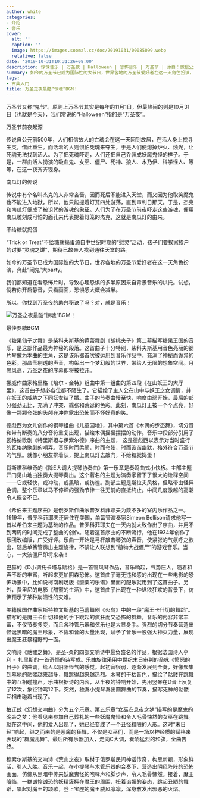 ```yaml
---
author: white
categories:
- 介绍
- 音乐
cover:
  alt: ''
  caption: ''
  image: https://images.soomal.cc/doc/20191031/00085099.webp
  relative: false
date: '2019-10-31T10:31:26+08:00'
description: 惊悚音乐 | 万圣夜 | Halloween | 恐怖音乐 | 万圣节 | 源自：微信公众号-音乐之友 | 版权：转载 |  平均/总评分：00.00/0
summary: 如今的万圣节已成为国际性的大节日，世界各地的万圣节爱好者在这一天角色扮演，奔赴“闹鬼”大party。我们都知道在看恐怖片时，导致心理恐惧的多半原因来自背景音乐的烘托。试想，倘若你开启静音，只看画面，恐惧感大概会减半。所以，你找到万圣夜的助兴秘诀了吗？对，就是音乐！
tags:
- 古典入门
title: 万圣之夜最酷“惊魂”BGM！
---
```


万圣节又称“鬼节”。原则上万圣节其实是每年的11月1日，但最热闹的则是10月31日（也就是今天），我们常说的“Halloween”指的是“万圣夜”。

万圣节前夜起源

传说自公元前500年，人们相信故人的亡魂会在这一天回到故居，在活人身上找寻生灵，借此重生。而活着的人则惧怕死魂来夺生，于是人们便熄掉炉火、烛光，让死魂无法找到活人。为了把死魂吓走，人们还把自己乔装成妖魔鬼怪的样子。于是，一群由活人扮演的吸血鬼、女巫、僵尸、死神、狼人、木乃伊、科学怪人、等等，在这一夜齐齐现身。

南瓜灯的传说

传说中有个名叫杰克的人非常吝啬，因而死后不能进入天堂，而又因为他取笑魔鬼也不能进入地狱，所以，他只能提着灯笼四处游荡，直到审判日那天。于是，杰克和南瓜灯便成了被诅咒的游魂的象征。人们为了在万圣节前夜吓走这些游魂，便用南瓜雕刻成可怕的面孔来代表提着灯笼的杰克，这就是南瓜灯的由来。

不给糖就捣蛋

“Trick or Treat”不给糖就捣蛋源自中世纪时期的“慰灵”活动，孩子们要挨家挨户的讨要“灵魂之饼”，期待已故亲人找到通往天堂的路。

如今的万圣节已成为国际性的大节日，世界各地的万圣节爱好者在这一天角色扮演，奔赴“闹鬼”大party。

我们都知道在看恐怖片时，导致心理恐惧的多半原因来自背景音乐的烘托。试想，倘若你开启静音，只看画面，恐惧感大概会减半。

所以，你找到万圣夜的助兴秘诀了吗？对，就是音乐！

![万圣之夜最酷“惊魂”BGM！](https://images.soomal.cc/doc/20191031/00085099.webp)





最佳要糖BGM

《糖果仙子之舞》是柴科夫斯基的芭蕾舞剧《胡桃夹子》第二幕描写糖果王国的音乐，是这部作品最为神秘的段落。这首曲子十分特别，柴科夫斯基用音色亮丽的钢片琴做为本曲的主角，这是该乐器首次被运用到音乐作品中，充满了神秘而诡异的色彩。那晶莹剔透的声音，构架出一个梦幻般的世界，带给人无限的想象空间。月黑风高，万圣之夜的序幕即将被拉开。

挪威作曲家格里格《培尔・金特》组曲中第一组曲的第四段《在山妖王的大厅里》，这首曲子想必各位都不陌生了。它描绘了主人公在山中与妖王之女调情，并在妖王的威胁之下同妖女结了婚。曲子的节奏由慢至快，响度由弱开始，最后的部分强劲无比，充满了冲突、乖张和荒诞的色彩。此刻，南瓜灯正被一个个点亮，好像一颗颗夸张的头颅在冲你露出恐怖而不怀好意的笑。

德彪西为女儿创作的钢琴组曲《儿童园地》，其中第六首《木偶的步态舞》，切分音和带有断奏的八分音符重复出现，描绘木偶摇摇摆摆的动作。音乐中段部分引用了瓦格纳歌剧《特里斯坦与伊索尔德》序曲的主题， 这是德彪西以表示对当时盛行的瓦格纳歌剧的嘲弄。音乐时而柔弱，时而夸张，时而诙谐幽默，格外符合万圣节的气氛。就像小朋友排着队，提上南瓜灯去敲门，不给糖就捣蛋！

肖斯塔科维奇的《降E大调大提琴协奏曲》第一乐章是奏鸣曲式小快板。主部主题开门见山地由独奏大提琴奏出。这个著名的主题为演奏家留下了很大的诠释空间――它或轻快，或冲动，或黑暗，或彷徨。副部主题是斯拉夫风格，但略带由怪异色调。整个乐章以马不停蹄的强劲节律一往无前的直抵终止。中间几度激越的高潮令人振奋不已。

《希伯来主题序曲》是俄罗斯作曲家普罗科菲耶夫为数不多的室内乐作品之一。1919年，普罗科菲耶夫还居住在美国，单簧管演奏家Simeon Bellison请求他写一首以希伯来主题为基础的作品。普罗科菲耶夫在一天内就大致作出了序曲，并用不到两周的时间完成了整曲的创作。随着这首序曲的不断流行，他在1934年创作了乐团改编版，广受好评。乐曲一开始是弓杆敲击琴弦的声音，使紧张的气氛呼之欲出，随后单簧管奏出主题旋律，不禁让人联想到“植物大战僵尸”的游戏音乐。当心，一大波僵尸即将来袭！

巴赫的《D小调托卡塔与赋格》是一首管风琴作品，音乐响起，气势压人，随着和声不断的丰富，听起来更加阴森恐怖。这首曲子毫无违和感的出现在一些电影的恐怖场景中，比如说柯南剧场版《颤栗的乐谱》里面的配乐就用到了这首曲子。另外，费里尼的电影《甜蜜的生活》中，这首曲子出现在一种纵欲狂欢的背景下，仿佛预示了某种崩溃性的灾难。

美籍俄国作曲家斯特拉文斯基的芭蕾舞剧《火鸟》中的一段“魔王卡什切的舞蹈”。描写的是魔王卡什切和他的手下跳起的疯狂而又恐怖的群舞，音乐的内容非常丰富，不仅节奏多变，而且各种管乐器和弦乐也是大显身手。强烈的切分节奏营造出怪诞黑暗的魔王形象，不协和音的大量出现，赋予了音乐一股强大神灭力量，展现出魔王狂暴粗野的一面。

交响诗《骷髅之舞》，是圣-桑的四部交响诗中最负盛名的作品，根据法国诗人亨利・ 扎里斯的一首奇怪的诗写成。乐曲旋律采用中世纪末日审判的圣咏《愤怒的日子》的曲调，给人以阴阳怪气的感觉。起初音很弱，逐渐发展到全奏，好像聚集到墓地的骷髅越来越多，舞跳得越来越热烈。木琴的干枯音色，描绘了骷髅在跳舞中的互相碰撞声。乐曲根据诗的内容，从半夜的钟响开始，先用竖琴在D音上反复了12次，象征钟鸣12下。突然，独奏小提琴奏出圆舞曲的节奏，描写死神的骷髅互相击碰着出现了。

柏辽兹《幻想交响曲》分为五个乐章。第五乐章“女巫安息夜之梦”描写的是魔鬼的晚会之梦：他看见来参加自己葬礼的一些妖魔鬼怪和令人毛骨悚然的女巫在跳舞。就在这中间，他的爱人出现了，她已经变成了一个丑怪粗陋的人形。这时“末日经”响起，继之而来的是恶魔的狂舞，不仅是女巫们，而是一场以神经质的赋格来表现的“群魔乱舞”。最后所有乐器加入，走向C大调，奏响猛烈的和弦，全曲告终。

穆索尔斯基的交响诗《荒山之夜》取材于俄罗斯民间神话传奇，构思新颖，形象鲜活，引人入胜。音乐一起，在小提琴与木管乐器的合奏下，营造出阴风阵阵的恐怖画面，仿佛从黑暗中传来妖魔鬼怪的咆哮声和脚步声，令人毛骨悚然。接着，魔王降临，一群诚惶诚恐的妖精簇拥在魔王的周围，扭着谄媚的姿态，跳起丑陋的舞蹈，唱起对魔王的颂歌，登上宝座的魔王威风凛凛，浑身散发出邪恶的火焰。